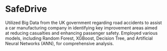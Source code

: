 # SafeDrive
Utilized Big Data from the UK government regarding road accidents to assist a car manufacturing company in identifying key improvement areas aimed at reducing casualties and enhancing passenger safety. Employed various models, including Random Forest, XGBoost, Decision Tree, and Artificial Neural Networks (ANN), for comprehensive analysis.
